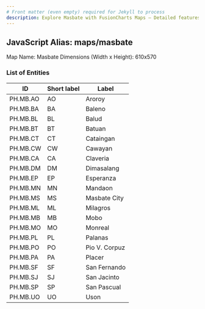```yaml
---
# Front matter (even empty) required for Jekyll to process
description: Explore Masbate with FusionCharts Maps – Detailed features for seamless integration. Try now & enhance your data visualization today! 
---
```


## JavaScript Alias: maps/masbate

Map Name: Masbate
Dimensions (Width x Height): 610x570





### List of Entities

ID | Short label | Label
---|---|---|
PH.MB.AO | AO | Aroroy
PH.MB.BA | BA | Baleno
PH.MB.BL | BL | Balud
PH.MB.BT | BT | Batuan
PH.MB.CT | CT | Cataingan
PH.MB.CW | CW | Cawayan
PH.MB.CA | CA | Claveria
PH.MB.DM | DM | Dimasalang
PH.MB.EP | EP | Esperanza
PH.MB.MN | MN | Mandaon
PH.MB.MS | MS | Masbate City
PH.MB.ML | ML | Milagros
PH.MB.MB | MB | Mobo
PH.MB.MO | MO | Monreal
PH.MB.PL | PL | Palanas
PH.MB.PO | PO | Pio V. Corpuz
PH.MB.PA | PA | Placer
PH.MB.SF | SF | San Fernando
PH.MB.SJ | SJ | San Jacinto
PH.MB.SP | SP | San Pascual
PH.MB.UO | UO | Uson